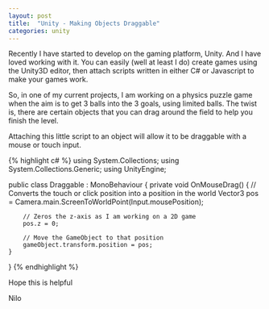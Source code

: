 ```yaml
---
layout: post
title:  "Unity - Making Objects Draggable"
categories: unity
---
```


Recently I have started to develop on the gaming platform, Unity. And I have
loved working with it. You can easily (well at least I do) create games using
the Unity3D editor, then attach scripts written in either C# or Javascript to
make your games work.

So, in one of my current projects, I am working on a physics puzzle game when
the aim is to get 3 balls into the 3 goals, using limited balls. The twist is,
there are certain objects that you can drag around the field to help you finish
the level.

Attaching this little script to an object will allow it to be draggable with a
mouse or touch input.

{% highlight c# %}
using System.Collections;
using System.Collections.Generic;
using UnityEngine;

public class Draggable : MonoBehaviour {
	private void OnMouseDrag() {
		// Converts the touch or click position into a position in the world
		Vector3 pos = Camera.main.ScreenToWorldPoint(Input.mousePosition);

		// Zeros the z-axis as I am working on a 2D game
		pos.z = 0;

		// Move the GameObject to that position
		gameObject.transform.position = pos;
	}
}
{% endhighlight %}

Hope this is helpful

Nilo